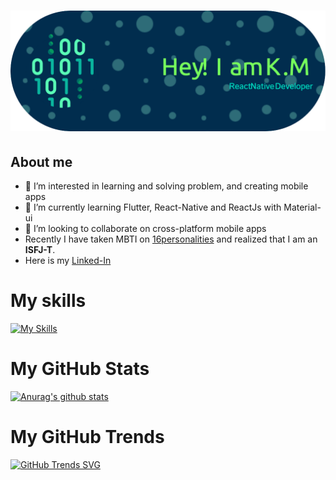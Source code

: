 # ![Header](./assets/github-header-image.png)

## About me
- 👀 I’m interested in learning and solving problem, and creating mobile apps
- 🌱 I’m currently learning Flutter, React-Native and ReactJs with Material-ui
- 💞️ I’m looking to collaborate on cross-platform mobile apps
- Recently I have taken MBTI on [16personalities](https://www.16personalities.com/profiles/8b1a3947d2dc8) and realized that I am an **ISFJ-T**.
- Here is my [Linked-In](https://www.linkedin.com/in/kam-man-wong-2aa1b1251/)

# My skills
[![My Skills](https://skillicons.dev/icons?i=git,js,react,java,swift&theme=dark)](https://skillicons.dev)

<!---
kam89/kam89 is a ✨ special ✨ repository because its `README.md` (this file) appears on your GitHub profile.
You can click the Preview link to take a look at your changes.
--->

# My GitHub Stats
[![Anurag's github stats](https://github-readme-stats.vercel.app/api?username=kam89&theme=merko&count_private=true&show_icons=true&include_all_commits)](https://github.com/anuraghazra/github-readme-stats)

# My GitHub Trends
[![GitHub Trends SVG](https://api.githubtrends.io/user/svg/kam89/langs?time_range=one_year&include_private=True&compact=True&theme=bright_lights)](https://githubtrends.io)
